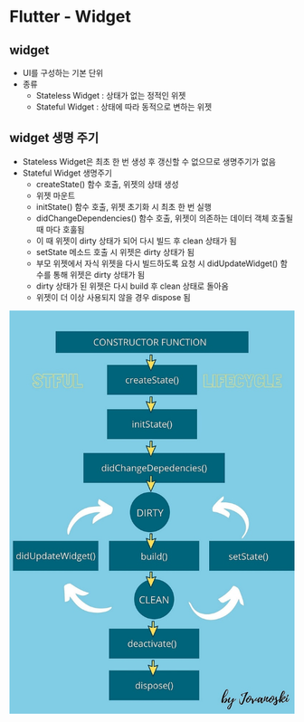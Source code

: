 # Flutter - Widget

## widget
- UI를 구성하는 기본 단위
- 종류
    - Stateless Widget : 상태가 없는 정적인 위젯
    - Stateful Widget : 상태에 따라 동적으로 변하는 위젯

## widget 생명 주기
- Stateless Widget은 최초 한 번 생성 후 갱신할 수 없으므로 생명주기가 없음
- Stateful Widget 생명주기
    - createState() 함수 호출, 위젯의 상태 생성
    - 위젯 마운트
    - initState() 함수 호출, 위젯 초기화 시 최초 한 번 실행
    - didChangeDependencies() 함수 호출, 위젯이 의존하는 데이터 객체 호출될 때 마다 호훌됨
    - 이 때 위젯이 dirty 상태가 되어 다시 빌드 후 clean 상태가 됨
    - setState 메소드 호출 시 위젯은 dirty 상태가 됨
    - 부모 위젯에서 자식 위젯을 다시 빌드하도록 요청 시 didUpdateWidget() 함수를 통해 위젯은 dirty 상태가 됨
    - dirty 상태가 된 위젯은 다시 build 후 clean 상태로 돌아옴
    - 위젯이 더 이상 사용되지 않을 경우 dispose 됨

![img](/Images/flutter-widget-life-cycle.png)
